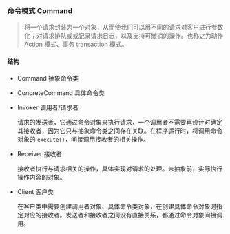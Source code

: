 ### 命令模式 Command

> 将一个请求封装为一个对象，从而使我们可以用不同的请求对客户进行参数化；对请求排队或或记录请求日志，以及支持可撤销的操作。也称之为动作 Action 模式、事务 transaction 模式。

#### 结构

- Command 抽象命令类

- ConcreteCommand 具体命令类

- Invoker 调用者/请求者

  请求的发送者，它通过命令对象来执行请求，一个调用者不需要再设计时确定其接收者，因为它只与抽象命令类之间存在关联。在程序运行时，将调用命令对象的 `execute()`，间接调用接收者的相关操作。

- Receiver 接收者

  接收者执行与请求相关的操作，具体实现对请求的处理。未抽象前，实际执行操作内容的对象。

- Client 客户类

  在客户类中需要创建调用者对象、具体命令类对象，在创建具体命令对象时指定对应的接收者。发送者和接收者之间没有直接关系，都通过命令对象间接调用。

